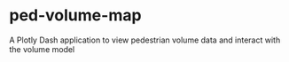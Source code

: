 # ped-volume-map
 A Plotly Dash application to view pedestrian volume data and interact with the volume model
